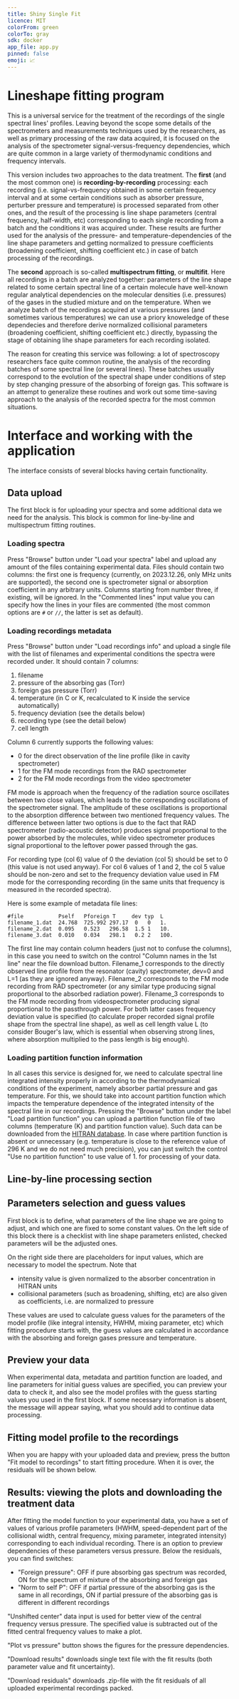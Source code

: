 ```yaml
---
title: Shiny Single Fit
licence: MIT
colorFrom: green
colorTo: gray
sdk: docker
app_file: app.py
pinned: false
emoji: 📈
---
```


# Lineshape fitting program

This is a universal service for the 
treatment of the recordings of the single spectral lines' profiles. Leaving beyond 
the scope some details of the spectrometers and measurements techniques used by 
the researchers, as well as primary processing of the raw data acquired, it is focused 
on the analysis of the spectrometer signal-versus-frequency dependencies, which are quite 
common in a large variety of thermodynamic conditions and frequency intervals.

This version includes two approaches to the data treatment. The **first** (and the most
common one) is **recording-by-recording** processing: each recording (i.e. signal-vs-frequency obtained in some certain frequency interval and at some certain
conditions such as absorber pressure, perturber pressure and temperature) is
processed separated from other ones, and the result of the processing is line 
shape parameters (central frequency, half-width, etc) corresponding to each 
single recording from a batch and the conditions it was acquired under. These results 
are further used for the analysis of the pressure- and temperature-dependencies 
of the line shape parameters and getting normalized to pressure coefficients (broadening 
coefficient, shifting coefficient etc.) in case of batch processing of the recordings.

The **second** approach is so-called **multispectrum fitting**, or **multifit**. Here all recordings in a batch are analyzed together: parameters of the line shape related to some certain spectral line of a certain molecule have well-known regular analytical dependencies on the molecular densities (i.e. pressures) of the gases in the studied mixture and on the temperature. When we analyze batch of the recordings acquired at various pressures (and sometimes various temperatures) we can use a priory knoweledge of these dependecies and therefore derive normalized collisional parameters (broadening 
coefficient, shifting coefficient etc.) directly, bypassing the stage of obtaining lihe shape parameters for each recording isolated.

The reason for creating this service was following: a lot of spectroscopy researchers
face quite common routine, the analysis of the recording batches of some spectral line (or
several lines). These batches usually correspond to the evolution of the spectral shape under
conditions of step by step changing pressure of the absorbing of foreign gas. This software 
is an attempt to generalize these routines and work out some time-saving approach to the 
analysis of the recorded spectra for the most common situations.

# Interface and working with the application

The interface consists of several blocks having certain functionality.

## Data upload

The first block is for uploading your spectra and some additional data we need for the analysis. This block is common for line-by-line and multispectrum fitting routines.

### Loading spectra

Press "Browse" button under "Load your spectra" label and upload any amount of the files
containing experimental data. Files should contain two columns: the first one is frequency 
(currently, on 2023.12.26, only MHz units are supported), the second one is spectrometer signal
or absorption coefficient in any arbitrary units. Columns starting from number three, 
if existing, will be ignored. In the "Commented lines" input value you can specify 
how the lines in your files are commented (the most common options are `#` or `//`, the latter
is set as default).

### Loading recordings metadata
 
Press "Browse" button under "Load recordings info" and upload a single file with the list of filenames
and experimental conditions the spectra were recorded under. It should contain 7 columns:

1. filename
2. pressure of the absorbing gas (Torr)
3. foreign gas pressure (Torr)
4. temperature (in C or K, recalculated to K inside the service automatically)
5. frequency deviation (see the details below)
6. recording type (see the detail below)
7. cell length

Column 6 currently supports the following values:

- 0 for the direct observation of the line profile (like in cavity spectrometer)
- 1 for the FM mode recordings from the RAD spectrometer
- 2 for the FM mode recordings from the video spectrometer

FM mode is approach when the frequency of the radiation source oscillates between two close
values, which leads to the corresponding oscillations of the spectrometer signal. 
The amplitude of these oscillations is proportional to the absorption difference between two
mentioned frequency values. The difference between latter two options is due to the 
fact that RAD spectrometer (radio-acoustic detector) produces signal proportional to the
power absorbed by the molecules, while video spectrometer produces signal proportional
to the leftover power passed through the gas.

For recording type (col 6) value of 0 the deviation (col 5) should be set to 0 (this value 
is not used anyway). For col 6 values of 1 and 2, the col 5 value should be non-zero and set
to the frequency deviation value used in FM mode for the corresponding recording (in the same
units that frequency is measured in the recorded spectra).

Here is some example of metadata file lines:

```text
#file           Pself   Pforeign T     dev typ  L 
filename_1.dat	24.768	725.992	297.17	0	0	1.
filename_2.dat	0.095	0.523	296.58	1.5	1	10.
filename_3.dat	0.010	0.034	298.1	0.2	2	100.
```

The first line may contain column headers (just not to confuse the columns), 
in this case you need to switch on the control "Column names in the 1st line"
near the file download button. Filename_1 corresponds to the directly observed line profile
from the resonator (cavity) spectrometer, dev=0 and L=1 (as they are ignored anyway).
Filename_2 corresponds to the FM mode recording from RAD spectrometer (or any similar type
producing signal proportional to the absorbed radiation power). Filename_3 corresponds to
the FM mode recording from videospectrometer producing signal proportional to the 
passthrough power. For both latter cases frequency deviation value is specified (to calculate
proper recorded signal profile shape from the spectral line shape), as well as cell length
value L (to consider Bouger's law, which is essential when observing strong lines, where
absorption multiplied to the pass length is big enough).

### Loading partition function information

In all cases this service is designed for, we need to calculate spectral line integrated
intensity properly in according to the thermodynamical conditions of the experiment, 
namely absorber partial pressure and gas temperature. For this, we should take into 
account partition function which impacts the temperature dependence of the integrated 
intensity of the spectral line in our recordings. Pressing the "Browse" button under
the label "Load partition function" you can upload a partition function file of 
two columns (temperature (K) and partition function value). Such data can be 
downloaded from the [HITRAN database](https://hitran.org). In case where partition function
is absent or unnecessary (e.g. temperature is close to the reference value of 296 K
and we do not need much precision), you can just switch the control "Use no partition 
function" to use value of 1. for processing of your data.

## Line-by-line processing section

## Parameters selection and guess values

First block is to define, what parameters of the line shape we are going to adjust,
and which one are fixed to some constant values. On the left side of this block there is
a checklist with line shape parameters enlisted, checked parameters will be the adjusted ones.

On the right side there are placeholders for input values, which are necessary to model the
spectrum. Note that 
- intensity value is given normalized to the absorber concentration in HITRAN units 
- collisional parameters (such as broadening, shifting, etc) are also given as coefficients,
 i.e. are normalized to pressure

These values are used to calculate guess values for the parameters of the model profile
(like integral intensity, HWHM, mixing parameter, etc) which fitting procedure starts with, 
the guess values are calculated in accordance with the absorbing and foreign gases pressure
and temperature.

## Preview your data

When experimental data, metadata and partition function are loaded, and line parameters for initial guess values are specified, you can preview your data to check it, and also see the model profiles with the guess starting values you used in the first block. If some necessary information is absent, the message will appear saying, what you should add to continue data processing.

## Fitting model profile to the recordings

When you are happy with your uploaded data and preview, press the button "Fit model to 
recordings" to start fitting procedure. When it is over, the residuals will be shown below.

## Results: viewing the plots and downloading the treatment data

After fitting the model function to your experimental data, you have a set of 
values of various profile parameters (HWHM, speed-dependent part of the collisional width,
central frequency, mixing parameter, integrated intensity) corresponding to each 
individual recording. There is an option to preview dependencies of these parameters
versus pressure. Below the residuals, you can find switches: 

- "Foreign pressure": OFF if pure absorbing gas spectrum was recorded, 
ON for the spectrum of mixture of the absorbing and foreign gas  
- "Norm to self P": OFF if partial pressure of the absorbing gas is the same in all
recordings, ON if partial pressure of the absorbing gas is different in different
recordings

"Unshifted center" data input is used for better view of the central frequency versus 
pressure. The specified value is subtracted out of the fitted central frequency values
to make a plot.

"Plot vs pressure" button shows the figures for the pressure dependencies.

"Download results" downloads single text file with the fit results (both parameter value
and fit uncertainty).

"Download residuals" downloads .zip-file with the fit residuals of all uploaded experimental
recordings packed.